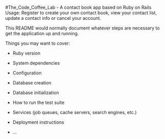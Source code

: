 #The_Code_Coffee_Lab - A contact book app based on Ruby on Rails
Usage:
Register to create your own contact book, view your contact list, update a contact info or cancel your account.

This README would normally document whatever steps are necessary to get the
application up and running.

Things you may want to cover:

* Ruby version

* System dependencies

* Configuration

* Database creation

* Database initialization

* How to run the test suite

* Services (job queues, cache servers, search engines, etc.)

* Deployment instructions

* ...
